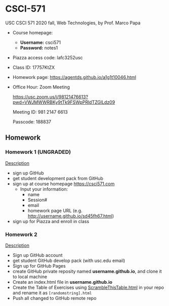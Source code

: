 # CSCI-571
USC CSCI 571 2020 fall, Web Technologies, by Prof. Marco Papa



- Course homepage:
  - __Username:__ csci571
  - __Password:__ notes1

- Piazza access code: lafc3252usc

- Class ID: 17757KtZX

- Homework page: https://agentds.github.io/a1g1t10046.html

- Office Hour: Zoom Meeting

  https://usc.zoom.us/j/98121476613?pwd=VWJMWWRBKy9tTk9FSWpPRldTZGlLdz09

  Meeting ID: 981 2147 6613

  Passcode: 188837





## Homework

### Homework 1 (UNGRADED)

[Description](Assignment/HW1/HW1_Description.pdf)

- sign up GitHub 
- get student development pack from GitHub
- sign up at course homepage https://csci571.com
  - Input your information:
    - name
    - Session#
    - email
    - homework page URL (e.g. http://username.github.io/sd45fh67.html)
- sign up for Piazza and enroll in class



### Homework 2

[Description](Assignment/HW2/HW2_GitHub_Pages.pdf)

- Sign up GitHub account 
- get student GitHub develop pack (with usc.edu email)
- Sign up for GitHub Pages
- create GitHub private reposity named __username.github.io__, and clone it to local machine
- Create an index.html file in  __username.github.io__
- Create the Table of Exercises using [ScrambleThisTable.html](./Assignment/HW2/ScrambleThisTable.html) in your repo and rename it as ``[randomstring].html``
- Push all changed to GitHub remote repo

